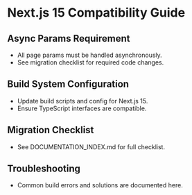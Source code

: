 # Next.js 15 Compatibility Guide

## Async Params Requirement
- All page params must be handled asynchronously.
- See migration checklist for required code changes.

## Build System Configuration
- Update build scripts and config for Next.js 15.
- Ensure TypeScript interfaces are compatible.

## Migration Checklist
- See DOCUMENTATION_INDEX.md for full checklist.

## Troubleshooting
- Common build errors and solutions are documented here.
